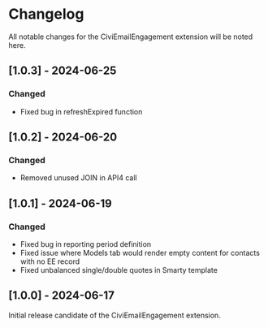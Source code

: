 # Changelog
All notable changes for the CiviEmailEngagement extension will be noted here.

## [1.0.3] - 2024-06-25

### Changed
- Fixed bug in refreshExpired function

## [1.0.2] - 2024-06-20

### Changed
- Removed unused JOIN in API4 call

## [1.0.1] - 2024-06-19

### Changed
- Fixed bug in reporting period definition
- Fixed issue where Models tab would render empty content for contacts with no EE record
- Fixed unbalanced single/double quotes in Smarty template

## [1.0.0] - 2024-06-17

Initial release candidate of the CiviEmailEngagement extension.
